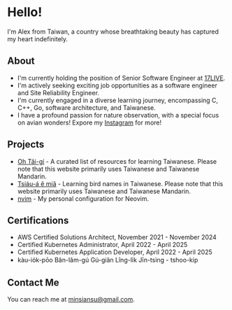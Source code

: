 # Hello!

I'm Alex from Taiwan, a country whose breathtaking beauty has captured my heart indefinitely.

## About

- I'm currently holding the position of Senior Software Engineer at [17LIVE](https://about.17.live/).
- I'm actively seeking exciting job opportunities as a software engineer and Site Reliability Engineer.
- I'm currently engaged in a diverse learning journey, encompassing C, C++, Go, software architecture, and Taiwanese.
- I have a profound passion for nature observation, with a special focus on avian wonders! Expore my [Instagram](https://www.instagram.com/siansiansu) for more!

## Projects

- [Oh Tâi-gí](https://siansiansu.github.io/oh-tai-gi/) - A curated list of resources for learning Taiwanese. Please note that this website primarily uses Taiwanese and Taiwanese Mandarin.
- [Tsiáu-á ê miâ](https://siansiansu.github.io/tsiau-a-e-mia/) - Learning bird names in Taiwanese. Please note that this website primarily uses Taiwanese and Taiwanese Mandarin.
- [nvim](https://github.com/siansiansu/nvim) - My personal configuration for Neovim.

## Certifications
- AWS Certified Solutions Architect, November 2021 - November 2024
- Certified Kubernetes Administrator, April 2022 - April 2025
- Certified Kubernetes Application Developer, April 2022 - April 2025
- kàu-io̍k-pōo Bân-lâm-gú Gú-giân Lîng-li̍k Jīn-tsìng - tshoo-kip

## Contact Me
You can reach me at minsiansu@gmail.com.











<!--
<p float="left">
  <img src="/cka-certified-kubernetes-administrator.png" width="100" />
  <img src="/ckad-certified-kubernetes-application-developer.png" width="100" />
  <img src="/aws-certified-solutions-architect-associate.png" width="100" />
</p>

[![Gmail](https://img.shields.io/badge/Gmail-D14836?style=for-the-badge&logo=gmail&logoColor=white)](mailto:minsiansu@gmail.com)
[![Instagram](https://img.shields.io/badge/Instagram-E4405F?style=for-the-badge&logo=instagram&logoColor=white)](https://www.instagram.com/siansiansu/)
[![Twitter](https://img.shields.io/badge/Twitter-1DA1F2?style=for-the-badge&logo=twitter&logoColor=white)](https://twitter.com/siansiansu)
[![LinkedIn](https://img.shields.io/badge/LinkedIn-0077B5?style=for-the-badge&logo=linkedin&logoColor=white)](https://www.linkedin.com/in/minsian)

**siansiansu/siansiansu** is a ✨ _special_ ✨ repository because its `README.md` (this file) appears on your GitHub profile.

Here are some ideas to get you started:

- 🔭 I’m currently working on ...
- 🌱 I’m currently learning ...
- 👯 I’m looking to collaborate on ...
- 🤔 I’m looking for help with ...
- 💬 Ask me about ...
- 📫 How to reach me: ...
- 😄 Pronouns: ...
- ⚡ Fun fact: ...
-->
